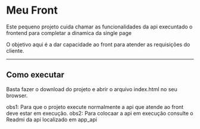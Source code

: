 # Meu Front

Este pequeno projeto cuida chamar as funcionalidades da api execuntado o frontend
para completar a dinamica da single  page 

O objetivo aqui é a dar capacidade ao front para atender as requisições do cliente.

---
## Como executar

Basta fazer o download do projeto e abrir o arquivo index.html no seu browser.

obs1: Para que o projeto execute normalmente a api que atende ao front deve estar em execução.
obs2: Para colocaar a api em execução consulte o Readmi da api localizado em app_api
